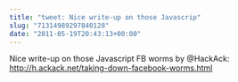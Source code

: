```yaml
---
title: "tweet: Nice write-up on those Javascrip"
slug: "71314989297840128"
date: "2011-05-19T20:43:13+00:00"
---
```

Nice write-up on those Javascript FB worms by @HackAck: http://h.ackack.net/taking-down-facebook-worms.html